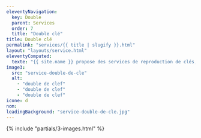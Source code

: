 ```yaml
---
eleventyNavigation:
  key: Double
  parent: Services
  order: 7
  title: "Double clé"
title: Double clé
permalink: "services/{{ title | slugify }}.html"
layout: "layouts/service.html"
eleventyComputed:
  texte: "{{ site.name }} propose des services de reproduction de clés, dans toute la Suisse quelle que soit la raison pour laquelle vous avez besoin d’un serrurier nous pouvons vous aider."
image3:
  src: "service-double-de-cle"
  alt:
    - "double de clef"
    - "double de clef"
    - "double de clef"
icone: d
nom:
leadingBackground: "service-double-de-cle.jpg"
---
```


{% include "partials/3-images.html" %}
